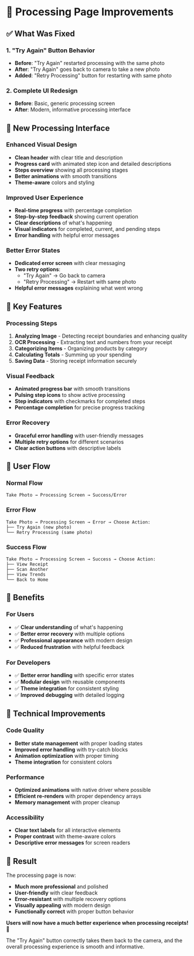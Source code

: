 # 🔄 Processing Page Improvements

## ✅ What Was Fixed

### **1. "Try Again" Button Behavior**

- **Before**: "Try Again" restarted processing with the same photo
- **After**: "Try Again" goes back to camera to take a new photo
- **Added**: "Retry Processing" button for restarting with same photo

### **2. Complete UI Redesign**

- **Before**: Basic, generic processing screen
- **After**: Modern, informative processing interface

## 🎨 New Processing Interface

### **Enhanced Visual Design**

- **Clean header** with clear title and description
- **Progress card** with animated step icon and detailed descriptions
- **Steps overview** showing all processing stages
- **Better animations** with smooth transitions
- **Theme-aware** colors and styling

### **Improved User Experience**

- **Real-time progress** with percentage completion
- **Step-by-step feedback** showing current operation
- **Clear descriptions** of what's happening
- **Visual indicators** for completed, current, and pending steps
- **Error handling** with helpful error messages

### **Better Error States**

- **Dedicated error screen** with clear messaging
- **Two retry options**:
  - "Try Again" → Go back to camera
  - "Retry Processing" → Restart with same photo
- **Helpful error messages** explaining what went wrong

## 🚀 Key Features

### **Processing Steps**

1. **Analyzing Image** - Detecting receipt boundaries and enhancing quality
2. **OCR Processing** - Extracting text and numbers from your receipt
3. **Categorizing Items** - Organizing products by category
4. **Calculating Totals** - Summing up your spending
5. **Saving Data** - Storing receipt information securely

### **Visual Feedback**

- **Animated progress bar** with smooth transitions
- **Pulsing step icons** to show active processing
- **Step indicators** with checkmarks for completed steps
- **Percentage completion** for precise progress tracking

### **Error Recovery**

- **Graceful error handling** with user-friendly messages
- **Multiple retry options** for different scenarios
- **Clear action buttons** with descriptive labels

## 📱 User Flow

### **Normal Flow**

```
Take Photo → Processing Screen → Success/Error
```

### **Error Flow**

```
Take Photo → Processing Screen → Error → Choose Action:
├── Try Again (new photo)
└── Retry Processing (same photo)
```

### **Success Flow**

```
Take Photo → Processing Screen → Success → Choose Action:
├── View Receipt
├── Scan Another
├── View Trends
└── Back to Home
```

## 🎯 Benefits

### **For Users**

- ✅ **Clear understanding** of what's happening
- ✅ **Better error recovery** with multiple options
- ✅ **Professional appearance** with modern design
- ✅ **Reduced frustration** with helpful feedback

### **For Developers**

- ✅ **Better error handling** with specific error states
- ✅ **Modular design** with reusable components
- ✅ **Theme integration** for consistent styling
- ✅ **Improved debugging** with detailed logging

## 🔧 Technical Improvements

### **Code Quality**

- **Better state management** with proper loading states
- **Improved error handling** with try-catch blocks
- **Animation optimization** with proper timing
- **Theme integration** for consistent colors

### **Performance**

- **Optimized animations** with native driver where possible
- **Efficient re-renders** with proper dependency arrays
- **Memory management** with proper cleanup

### **Accessibility**

- **Clear text labels** for all interactive elements
- **Proper contrast** with theme-aware colors
- **Descriptive error messages** for screen readers

## 🎉 **Result**

The processing page is now:

- **Much more professional** and polished
- **User-friendly** with clear feedback
- **Error-resistant** with multiple recovery options
- **Visually appealing** with modern design
- **Functionally correct** with proper button behavior

**Users will now have a much better experience when processing receipts!** 🚀

The "Try Again" button correctly takes them back to the camera, and the overall processing experience is smooth and informative.
